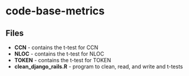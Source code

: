 # code-base-metrics

## Files
- **CCN**  - contains the t-test for CCN
- **NLOC** - contains the t-test for NLOC
- **TOKEN** - contains the t-test for TOKEN
- **clean_django_rails.R** - program to clean, read, and write and t-tests
